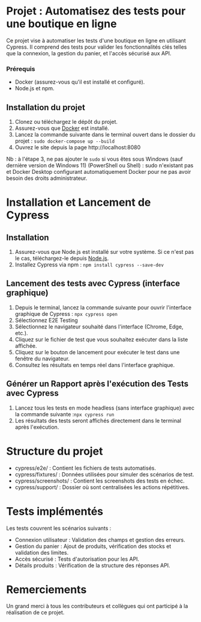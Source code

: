 # Projet : Automatisez des tests pour une boutique en ligne
Ce projet vise à automatiser les tests d'une boutique en ligne en utilisant Cypress. Il comprend des tests pour valider les fonctionnalités clés telles que la connexion, la gestion du panier, et l'accès sécurisé aux API.

### Prérequis
- Docker (assurez-vous qu'il est installé et configuré).
- Node.js et npm.

## Installation du projet
1. Clonez ou téléchargez le dépôt du projet.
2. Assurez-vous que [Docker](https://www.docker.com/) est installé.
3. Lancez la commande suivante dans le terminal ouvert dans le dossier du projet : `sudo docker-compose up --build`
4. Ouvrez le site depuis la page http://localhost:8080 

Nb : à l'étape 3, ne pas ajouter le `sudo` si vous êtes sous Windows (sauf dernière version de Windows 11) (PowerShell ou Shell) : sudo n'existant pas et Docker Desktop configurant automatiquement Docker pour ne pas avoir besoin des droits administrateur.

# Installation et Lancement de Cypress

## Installation
1. Assurez-vous que Node.js est installé sur votre système. Si ce n'est pas le cas, téléchargez-le depuis [Node.js](https://nodejs.org/).
2. Installez Cypress via npm : `npm install cypress --save-dev`

## Lancement des tests avec Cypress (interface graphique)
1. Depuis le terminal, lancez la commande suivante pour ouvrir l'interface graphique de Cypress : `npx cypress open`
2. Sélectionnez E2E Testing
3. Sélectionnez le navigateur souhaité dans l'interface (Chrome, Edge, etc.).
4. Cliquez sur le fichier de test que vous souhaitez exécuter dans la liste affichée.
5. Cliquez sur le bouton de lancement pour exécuter le test dans une fenêtre du navigateur.
6. Consultez les résultats en temps réel dans l'interface graphique.

## Générer un Rapport après l'exécution des Tests avec Cypress
1. Lancez tous les tests en mode headless (sans interface graphique) avec la commande suivante :`npx cypress run`
2. Les résultats des tests seront affichés directement dans le terminal après l'exécution.


# Structure du projet
- cypress/e2e/ : Contient les fichiers de tests automatisés.
- cypress/fixtures/ : Données utilisées pour simuler des scénarios de test.
- cypress/screenshots/ : Contient les screenshots des tests en échec.
- cypress/support/ : Dossier où sont centralisées les actions répétitives.

# Tests implémentés
Les tests couvrent les scénarios suivants :
- Connexion utilisateur : Validation des champs et gestion des erreurs.
- Gestion du panier : Ajout de produits, vérification des stocks et validation des limites.
- Accès sécurisé : Tests d'autorisation pour les API.
- Détails produits : Vérification de la structure des réponses API.


# Remerciements
Un grand merci à tous les contributeurs et collègues qui ont participé à la réalisation de ce projet.




